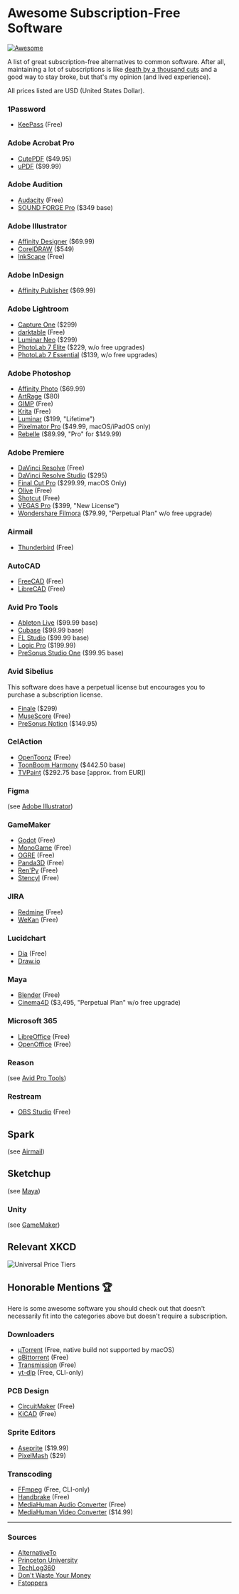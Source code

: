# Awesome Subscription-Free Software

[![Awesome](https://raw.githubusercontent.com/sindresorhus/awesome/main/media/badge.svg)](https://github.com/sindresorhus/awesome)

A list of great subscription-free alternatives to common software. After all, maintaining a lot of subscriptions is like [death by a thousand cuts](https://en.wikipedia.org/w/index.php?title=Lingchi) and a good way to stay broke, but that's my opinion (and lived experience).

All prices listed are USD (United States Dollar).

### 1Password

- [KeePass](https://keepass.info/index.html) (Free)

### Adobe Acrobat Pro

- [CutePDF](https://www.cutepdf.com) ($49.95)
- [uPDF](https://updf.com/) ($99.99)

### Adobe Audition

- [Audacity](https://www.audacityteam.org/) (Free)
- [SOUND FORGE Pro](https://www.magix.com/us/music-editing/sound-forge/sound-forge-pro/) ($349 base)

### Adobe Illustrator

- [Affinity Designer](https://affinity.serif.com/en-us/designer/) ($69.99)
- [CorelDRAW](https://www.coreldraw.com/en/product/coreldraw/) ($549)
- [InkScape](https://inkscape.org/) (Free)

### Adobe InDesign

- [Affinity Publisher](https://affinity.serif.com/en-us/publisher/) ($69.99)

### Adobe Lightroom

- [Capture One](https://www.captureone.com/en) ($299)
- [darktable](https://www.darktable.org/) (Free)
- [Luminar Neo](https://skylum.com/checkout/luminar-neo) ($299)
- [PhotoLab 7 Elite](https://shop.dxo.com/en/dxo-photolab7-elite.html) ($229, w/o free upgrades)
- [PhotoLab 7 Essential](https://shop.dxo.com/en/dxo-photolab7-essential.html) ($139, w/o free upgrades) 

### Adobe Photoshop

- [Affinity Photo](https://affinity.serif.com/en-us/photo/) ($69.99)
- [ArtRage](https://www.artrage.com/artrage/) ($80)
- [GIMP](https://www.gimp.org/) (Free)
- [Krita](https://krita.org) (Free)
- [Luminar](https://skylum.com/luminar) ($199, "Lifetime")
- [Pixelmator Pro](https://www.pixelmator.com/pro/) ($49.99, macOS/iPadOS only)
- [Rebelle](https://www.escapemotions.com/products/rebelle/about) ($89.99, "Pro" for $149.99)

### Adobe Premiere

- [DaVinci Resolve](https://www.blackmagicdesign.com/products/davinciresolve) (Free)
- [DaVinci Resolve Studio](https://www.blackmagicdesign.com/products/davinciresolve/studio) ($295)
- [Final Cut Pro](https://www.apple.com/final-cut-pro/) ($299.99, macOS Only)
- [Olive](https://www.olivevideoeditor.org/) (Free)
- [Shotcut](https://shotcut.org) (Free)
- [VEGAS Pro](https://www.vegascreativesoftware.com/us/vegas-pro/) ($399, "New License")
- [Wondershare Filmora](https://filmora.wondershare.com/) ($79.99, "Perpetual Plan" w/o free upgrade)

### Airmail

- [Thunderbird](https://www.thunderbird.net/) (Free)

### AutoCAD

- [FreeCAD](https://www.freecad.org/) (Free)
- [LibreCAD](https://librecad.org/) (Free)

### Avid Pro Tools

- [Ableton Live](https://www.ableton.com/en/live/) ($99.99 base)
- [Cubase](https://www.steinberg.net/cubase/) ($99.99 base)
- [FL Studio](https://www.image-line.com/) ($99.99 base)
- [Logic Pro](https://www.apple.com/logic-pro/) ($199.99)
- [PreSonus Studio One](https://www.presonus.com/en-US/studio-one.html) ($99.95 base)

### Avid Sibelius

This software does have a perpetual license but encourages you to purchase a subscription license.

- [Finale](https://www.finalemusic.com/) ($299)
- [MuseScore](https://musescore.org/en) (Free)
- [PreSonus Notion](https://legacy.presonus.com/products/Notion) ($149.95)

### CelAction

- [OpenToonz](https://opentoonz.github.io/) (Free)
- [ToonBoom Harmony](https://www.toonboom.com/products/harmony) ($442.50 base)
- [TVPaint](https://www.tvpaint.com/) ($292.75 base \[approx. from EUR\])

### Figma

(see [Adobe Illustrator](#adobe-illustrator))

### GameMaker

- [Godot](https://godotengine.org/) (Free)
- [MonoGame](https://www.monogame.net/) (Free)
- [OGRE](https://www.ogre3d.org/) (Free)
- [Panda3D](https://www.panda3d.org/) (Free)
- [Ren'Py](https://www.renpy.org/) (Free)
- [Stencyl](https://www.stencyl.com/) (Free)

### JIRA

- [Redmine](https://www.redmine.org/) (Free)
- [WeKan](https://wekan.github.io/) (Free)

### Lucidchart

- [Dia](https://wiki.gnome.org/Apps/Dia) (Free)
- [Draw.io](https://www.drawio.com/)

### Maya

- [Blender](https://www.blender.org/) (Free)
- [Cinema4D](https://www.maxon.net/en/buy/perpetual) ($3,495, "Perpetual Plan" w/o free upgrade)

### Microsoft 365

- [LibreOffice](https://www.libreoffice.org/) (Free)
- [OpenOffice](https://www.openoffice.org/) (Free)

### Reason

(see [Avid Pro Tools](#avid-pro-tools))

### Restream

- [OBS Studio](https://obsproject.com/) (Free)

## Spark

(see [Airmail](#airmail))

## Sketchup

(see [Maya](#maya))

### Unity

(see [GameMaker](#gamemaker))

## Relevant XKCD

![Universal Price Tiers](https://imgs.xkcd.com/comics/universe_price_tiers_2x.png)

## Honorable Mentions 🏆

Here is some awesome software you should check out that doesn't necessarily fit into the categories above but doesn't require a subscription.

### Downloaders

- [&micro;Torrent](https://www.utorrent.com/) (Free, native build not supported by macOS)
- [qBittorrent](https://www.qbittorrent.org/) (Free)
- [Transmission](https://transmissionbt.com/) (Free)
- [yt-dlp](https://github.com/yt-dlp/yt-dlp) (Free, CLI-only)

### PCB Design

- [CircuitMaker](https://circuitmaker.com/) (Free)
- [KiCAD](https://www.kicad.org/) (Free)

### Sprite Editors

- [Aseprite](https://www.aseprite.org/) ($19.99)
- [PixelMash](https://nevercenter.com/pixelmash/) ($29)

### Transcoding

- [FFmpeg](https://ffmpeg.org/) (Free, CLI-only)
- [Handbrake](https://handbrake.fr/) (Free)
- [MediaHuman Audio Converter](https://www.mediahuman.com/audio-converter/) (Free)
- [MediaHuman Video Converter](https://www.mediahuman.com/video-converter/5/) ($14.99)

---

### Sources

- [AlternativeTo](https://alternativeto.net/)
- [Princeton University](https://mcgrawdll.princeton.edu/news/free-low-cost-software-alternatives/)
- [TechLog360](https://techlog360.com/best-open-source-alternatives/)
- [Don't Waste Your Money](https://www.dontwasteyourmoney.com/free-alternatives-expensive-computer-software/)
- [Fstoppers](https://fstoppers.com/originals/list-free-or-one-time-payment-alternatives-adobe-subscription-programs-501629)
